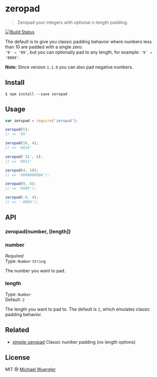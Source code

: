 # zeropad

> Zeropad your integers with optional n-length padding.

[![Build Status](https://travis-ci.org/radiovisual/zeropad.svg)](https://travis-ci.org/radiovisual/zeropad)

The default is to give you classic padding behavior where numbers less than 10 are padded with a single zero:  
  `'9' → '09'`, but you can optionally pad to any length, for example: `'9' → '0009'`.
  
**Note:** Since version `1.1.0` you can also pad negative numbers.
 
## Install

```
$ npm install --save zeropad
```

## Usage

```js
var zeropad = require('zeropad');

zeropad(5);
// => '05'

zeropad(10, 4);
// => '0010'

zeropad('11', 4);
// => '0011'

zeropad(4, 10);
// => '0000000004');

zeropad(9, 4);
// => '0009');

zeropad(-9, 4);
// => '-0009');
```

## API

### zeropad(number, [length])

### number 

*Required*  
Type: `Number` `String`

The number you want to pad.

### length

Type: `Number`  
Default: `2`

The length you want to pad to. The default is `2`, which emulates classic padding behavior.


## Related

- [simple-zeropad](https://github.com/radiovisual/simple-zeropad) Classic number padding (no length options)


## License

MIT @ [Michael Wuergler](http://numetriclabs.com)